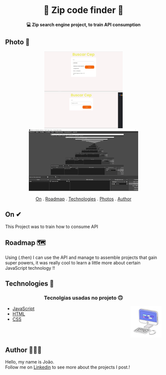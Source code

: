 <h1 align="center">
   📨 Zip code finder 📨
</h1>

<h4 align="center">
  💻 
Zip search engine project, to train API consumption
</h4>

## Photo 🎴
<div align= "center">

   <img src="./readme-assets/buscador.JPG" width='50%' >
    
   <img src="./readme-assets/buscador1.JPG" width= '50%' >
    
   <img src="./readme-assets/buscador.gif" width= '70%' >
</div>


<p align="center">   
   <a href="#on">On</a> .
   <a href="#roadmap">Roadmap</a> .
   <a href="#technologies">Technologies</a> .
   <a href="#photos">Photos</a> . 
   <a href="#author">Author</a>
 </p>


   
## On ✔
     
     
   <p>  This Project was to train how to consume API </p>
   
   
## Roadmap 🗺

   <p> Using (.then) I can use the API and manage to assemble projects that gain super powers,
it was really cool to learn a little more about certain JavaScript technology !! </p>
   
   
## Technologies 🚀

   <h3 align="center"> Tecnolgias usadas no projeto 🙃</h3>
 
   <img src='./readme-assets/computer1.gif' alt='gif-de-computador' align='right' width='20%'/>


- [JavaScript](https://www.javascript.com/)
- [HTML](https://developer.mozilla.org/pt-BR/docs/Web/HTML/Element/html/)  
- [CSS](https://developer.mozilla.org/pt-BR/docs/Web/CSS)  

<br>
<br>

## Author 🙋🏾‍♂️
   <p> Hello, my name is João. <br> Follow me on <a href="https://www.linkedin.com/in/joaosoaressilva/" target="_blank">Linkedin</a> to see more about the projects I post.!</p>
